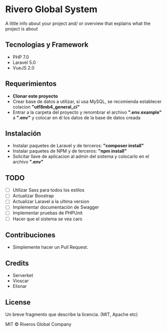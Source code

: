 # Rivero Global System 
A little info about your project and/ or overview that explains what the project is about


## Tecnologias y Framework
* PHP 7.0
* Laravel 5.0
* VueJS 2.0


## Requerimientos
* **Clonar este proyecto**
* Crear base de datos a utilizar, si usa MySQL, se recomienda establecer colacion **"utf8mb4_general_ci"**
* Entrar a la carpeta del proyecto y renombrar el archivo **".env.example"** a **".env"** y colocar en él los datos de la base de datos creada

## Instalación

* Instalar paquetes de Laravel y de terceros: **"composer install"**
* Instalar paquetes de NPM y de terceros: **"npm install"**
* Solicitar llave de aplicacion al admin del sistema y colocarlo en el archivo **".env"**

## TODO

- [ ] Utilizar Sass para todos los estilos
- [ ] Actualizar Boostrap
- [ ] Actualizar Laravel a la ultima version
- [ ] Implementar documentación de Swagger
- [ ] Implementar pruebas de PHPUnit
- [ ] Hacer que el sistema se vea caro

## Contribuciones
* Simplemente hacer un Pull Request.

## Credits
* Serverket
* Vioscar
* Elisnar

## License
Un breve fragmento que describe la licencia. (MIT, Apache etc)

MIT © Riveros Global Company